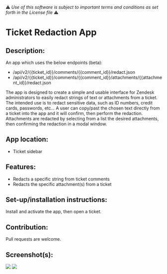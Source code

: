 :warning: *Use of this software is subject to important terms and conditions as set forth in the License file* :warning:

# Ticket Redaction App

## Description:

An app which uses the below endpoints (beta):

* /api/v2/{{ticket_id}}/comments/{{comment_id}}/redact.json
* /api/v2/{{ticket_id}}/comments/{{comment_id}}/attachments/{{attachment_id}}/redact.json

The app is designed to create a simple and usable interface for Zendesk administrators to easily redact strings of text or attachments from a ticket. The intended use is to redact sensitive data, such as ID numbers, credit cards, passwords, etc... A user can copy/past the chosen text directly from a ticket into the app and it will confirm, then perform the redaction. Attachments are redacted by selecting from a list the desired attachments, then confirming the redaction in a modal window.

## App location:

* Ticket sidebar

## Features:

* Redacts a specific string from ticket comments
* Redacts the specific attachment(s) from a ticket

## Set-up/installation instructions:

Install and activate the app, then open a ticket.

## Contribution:

Pull requests are welcome.

## Screenshot(s):

![](http://cl.ly/image/373Y2J34443s)
![](http://cl.ly/image/3S2F2K3s1Q27)